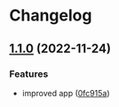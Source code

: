 # Changelog

## [1.1.0](https://github.com/uschtwill/mono-release-please/compare/remixapp-v1.0.0...remixapp-v1.1.0) (2022-11-24)


### Features

* improved app ([0fc915a](https://github.com/uschtwill/mono-release-please/commit/0fc915ad1cbb10307df3d2f36dd0515a07c89b48))
